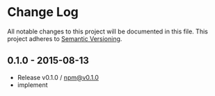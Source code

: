 # Change Log
All notable changes to this project will be documented in this file.
This project adheres to [Semantic Versioning](http://semver.org/).

## 0.1.0 - 2015-08-13
- Release v0.1.0 / npm@v0.1.0
- implement
